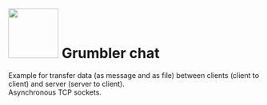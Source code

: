 # <img src="https://user-images.githubusercontent.com/30021708/150487405-46fef70c-894c-4ffb-a5a1-229e1dd5596e.png" style="width:100px"/> Grumbler chat


Example for transfer data (as message and as file) between clients (client to client) and server (server to client).  
Asynchronous TCP sockets.





